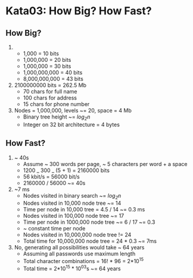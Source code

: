 # Kata03: How Big? How Fast?

## How Big?

1.  - 1,000 = 10 bits
    - 1,000,000 = 20 bits
    - 1,000,000 = 30 bits
    - 1,000,000,000 = 40 bits
    - 8,000,000,000 = 43 bits
2.  2100000000 bits = 262.5 Mb
    - 70 chars for full name
    - 100 chars for address
    - 15 chars for phone number
3.  Nodes = 1,000,000, levels ~= 20, space = 4 Mb
    - Binary tree height ~= _log<sub>2</sub>n_
    - Integer on 32 bit architecture = 4 bytes

## How Fast?

1. ~ 40s
   - Assume ~ 300 words per page, ~ 5 characters per word + a space
   - 1200 _ 300 _ (5 + 1) = 2160000 bits
   - 56 kbit/s = 56000 bit/s
   - 2160000 / 56000 ~= 40s
2. ~7 ms
   - Nodes visited in binary search ~= _log<sub>2</sub>n_
   - Nodes visited in 10,000 node tree ~= 14
   - Time per node in 10,000 tree = 4.5 / 14 ~= 0.3 ms
   - Nodes visited in 100,000 node tree ~= 17
   - Time per node in 1000,000 node tree ~= 6 / 17 ~= 0.3
   - ~ constant time per node
   - Nodes visited in 10,000,000 node tree != 24
   - Total time for 10,000,000 node tree = 24 \* 0.3 ~= 7ms
3. No, generating all possibilities would take ~ 64 years
   - Assuming all passwords use maximum length
   - Total character combinations = 16! * 96 = 2*10<sup>15</sup>
   - Total time = 2*10<sup>15</sup> * 10<sup>03</sup>s ~= 64 years


